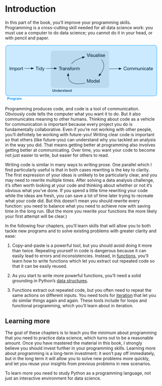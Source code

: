# Introduction
In this part of the book, you’ll improve your programming skills. Programming is a cross-cutting skill needed for all data science work: you must use a computer to do data science; you cannot do it in your head, or with pencil and paper.

![Programming Flowchart](data-science-program.png)

Programming produces code, and code is a tool of communication. Obviously code tells the computer what you want it to do. But it also communicates meaning to other humans. Thinking about code as a vehicle for communication is important because every project you do is fundamentally collaborative. Even if you’re not working with other people, you’ll definitely be working with future-you! Writing clear code is important so that others (like future-you) can understand why you tackled an analysis in the way you did. That means getting better at programming also involves getting better at communicating. Over time, you want your code to become not just easier to write, but easier for others to read.

Writing code is similar in many ways to writing prose. One parallel which I find particularly useful is that in both cases rewriting is the key to clarity. The first expression of your ideas is unlikely to be particularly clear, and you may need to rewrite multiple times. After solving a data analysis challenge, it’s often worth looking at your code and thinking about whether or not it’s obvious what you’ve done. If you spend a little time rewriting your code while the ideas are fresh, you can save a lot of time later trying to recreate what your code did. But this doesn’t mean you should rewrite every function: you need to balance what you need to achieve now with saving time in the long run. (But the more you rewrite your functions the more likely your first attempt will be clear.)

In the following four chapters, you’ll learn skills that will allow you to both tackle new programs and to solve existing problems with greater clarity and ease:

1. Copy-and-paste is a powerful tool, but you should avoid doing it more than twice. Repeating yourself in code is dangerous because it can easily lead to errors and inconsistencies. Instead, in [functions](), you’ll learn how to write functions which let you extract out repeated code so that it can be easily reused.

1. As you start to write more powerful functions, you’ll need a solid grounding in Python’s [data structures](). 

1. Functions extract out repeated code, but you often need to repeat the same actions on different inputs. You need tools for [iteration]() that let you do similar things again and again. These tools include for loops and functional programming, which you’ll learn about in iteration.

## Learning more
The goal of these chapters is to teach you the minimum about programming that you need to practice data science, which turns out to be a reasonable amount. Once you have mastered the material in this book, I strongly believe you should invest further in your programming skills. Learning more about programming is a long-term investment: it won’t pay off immediately, but in the long term it will allow you to solve new problems more quickly, and let you reuse your insights from previous problems in new scenarios.

To learn more you need to study Python as a programming language, not just an interactive environment for data science.
